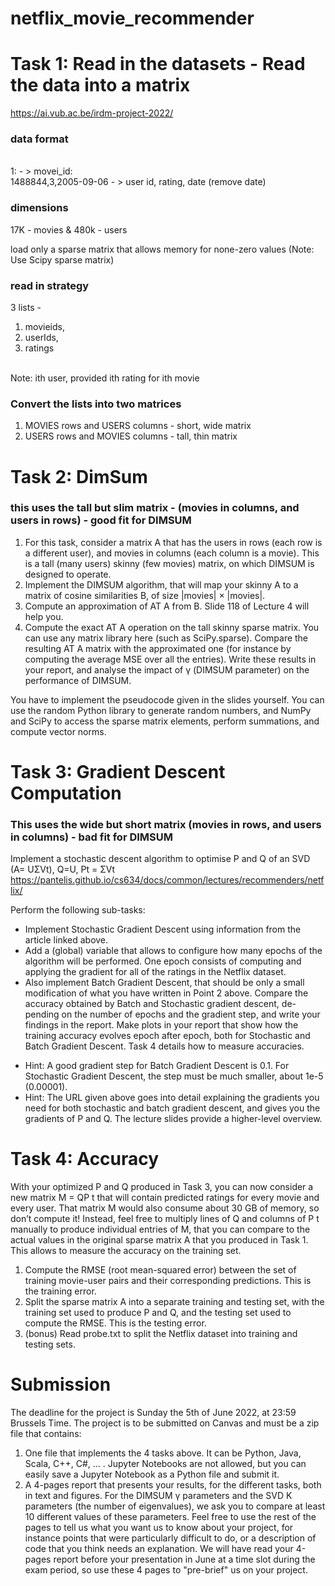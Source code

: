 # netflix_movie_recommender

# Task 1: Read in the datasets -  Read the data into a matrix 
https://ai.vub.ac.be/irdm-project-2022/

### data format
 <br/>
 1:  - > movei_id: 
 <br/>
 1488844,3,2005-09-06 - > user id, rating, date (remove date)
 
### dimensions 
17K - movies & 480k - users 

 load only a sparse matrix that allows memory for none-zero values (Note: Use Scipy sparse matrix)
 
 ### read in strategy 
 
 3 lists  - 
 1. movieids,
 2.  userIds, 
 3.  ratings 
 
  <br/>
 Note: ith user, provided ith rating for ith movie 
 
 ### Convert the lists into two matrices
 
1. MOVIES rows and USERS columns - short, wide matrix
2. USERS rows and MOVIES columns - tall, thin matrix

# Task 2: DimSum 

### this uses the tall but slim matrix - (movies in columns, and users in rows) - good fit for DIMSUM

1. For this task, consider a matrix A that has the users in rows (each row is a different user), and movies in columns (each column is a movie). This is a tall (many users) skinny (few movies) matrix, on which DIMSUM is designed to operate.
2. Implement the DIMSUM algorithm, that will map your skinny A to a matrix of cosine similarities B, of size |movies| × |movies|.
3. Compute an approximation of AT A from B. Slide 118 of Lecture 4 will help you.
4. Compute the exact AT A operation on the tall skinny sparse matrix. You can use any matrix library here (such as SciPy.sparse). Compare the resulting AT A matrix with the approximated one (for instance by computing the average MSE over all the entries). Write these results in your report, and analyse the impact of γ (DIMSUM parameter) on the performance of DIMSUM.

You have to implement the pseudocode given in the slides yourself. You can use the random Python library to generate random numbers, and NumPy and SciPy to access the sparse matrix elements, perform summations, and compute vector norms.

# Task 3: Gradient Descent Computation

### This uses the wide but short matrix (movies in rows, and users in columns) - bad fit for DIMSUM

Implement a stochastic descent algorithm to optimise P and Q of an SVD (A= UΣVt), Q=U, Pt = ΣVt
 https://pantelis.github.io/cs634/docs/common/lectures/recommenders/netflix/

Perform the following sub-tasks:
- Implement Stochastic Gradient Descent using information from the article linked above.
- Add a (global) variable that allows to configure how many epochs of the algorithm will be performed. One epoch consists of computing and applying the gradient for all of the ratings in the Netflix dataset.
- Also implement Batch Gradient Descent, that should be only a small modification of what you have written in Point 2 above. Compare the accuracy obtained by Batch and Stochastic gradient descent, de- pending on the number of epochs and the gradient step, and write your findings in the report. Make plots in your report that show how the training accuracy evolves epoch after epoch, both for Stochastic and Batch Gradient Descent. Task 4 details how to measure accuracies.

 * Hint: A good gradient step for Batch Gradient Descent is 0.1. For Stochastic Gradient Descent, the step must be much smaller, about 1e-5 (0.00001).
* Hint: The URL given above goes into detail explaining the gradients you need for both stochastic and batch gradient descent, and gives you the gradients of P and Q. The lecture slides provide a higher-level overview.

# Task 4: Accuracy
With your optimized P and Q produced in Task 3, you can now consider a new matrix M = QP t that will contain predicted ratings for every movie and every user. That matrix M would also consume about 30 GB of memory, so don’t compute it! Instead, feel free to multiply lines of Q and columns of P t manually to produce individual entries of M, that you can compare to the actual values in the original sparse matrix A that you produced in Task 1. This allows to measure the accuracy on the training set.

1.  Compute the RMSE (root mean-squared error) between the set of training movie-user pairs and their corresponding predictions. This is the training error.
2.   Split the sparse matrix A into a separate training and testing set, with the training set used to produce P and Q, and the testing set used to compute the RMSE. This is the testing error.
3.   (bonus) Read probe.txt to split the Netflix dataset into training and testing sets.


# Submission
The deadline for the project is Sunday the 5th of June 2022, at 23:59 Brussels Time. The project is to be submitted on Canvas and must be a zip file that contains:
1. One file that implements the 4 tasks above. It can be Python, Java, Scala, C++, C#, ... . Jupyter Notebooks are not allowed, but you can easily save a Jupyter Notebook as a Python file and submit it.
2. A 4-pages report that presents your results, for the different tasks, both in text and figures. For the DIMSUM γ parameters and the SVD K parameters (the number of eigenvalues), we ask you to compare at least 10 different values of these parameters. Feel free to use the rest of the pages to tell us what you want us to know about your project, for instance points that were particularly difficult to do, or a description of code that you think needs an explanation. We will have read your 4-pages report before your presentation in June at a time slot during the exam period, so use these 4 pages to "pre-brief" us on your project.
